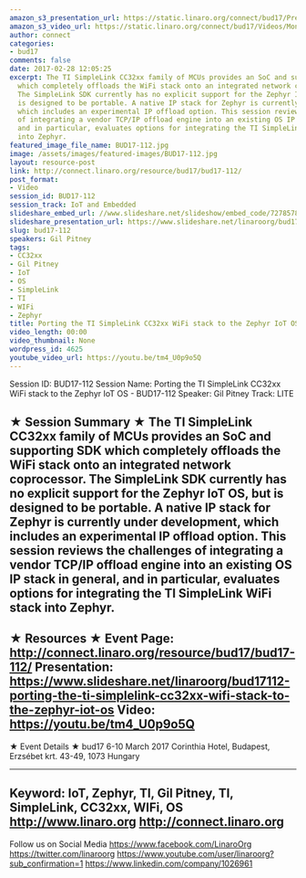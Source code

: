 ```yaml
---
amazon_s3_presentation_url: https://static.linaro.org/connect/bud17/Presentations/BUD17-112%20-%20Enabling%20TCP-IP%20Offload%20in%20Zephyr%20%20with%20TI%20SimpleLink.pdf
amazon_s3_video_url: https://static.linaro.org/connect/bud17/Videos/Monday/BUD17-112%20Enabling%20TCP%20%20IP%20Offload%20in%20Zephyr%20with%20TI%20SimpleLink%20WiFi.mp4
author: connect
categories:
- bud17
comments: false
date: 2017-02-28 12:05:25
excerpt: The TI SimpleLink CC32xx family of MCUs provides an SoC and supporting SDK
  which completely offloads the WiFi stack onto an integrated network coprocessor.
  The SimpleLink SDK currently has no explicit support for the Zephyr IoT OS, but
  is designed to be portable. A native IP stack for Zephyr is currently under development,
  which includes an experimental IP offload option. This session reviews the challenges
  of integrating a vendor TCP/IP offload engine into an existing OS IP stack in general,
  and in particular, evaluates options for integrating the TI SimpleLink WiFi stack
  into Zephyr.
featured_image_file_name: BUD17-112.jpg
image: /assets/images/featured-images/BUD17-112.jpg
layout: resource-post
link: http://connect.linaro.org/resource/bud17/bud17-112/
post_format:
- Video
session_id: BUD17-112
session_track: IoT and Embedded
slideshare_embed_url: //www.slideshare.net/slideshow/embed_code/72785787
slideshare_presentation_url: https://www.slideshare.net/linaroorg/bud17112-porting-the-ti-simplelink-cc32xx-wifi-stack-to-the-zephyr-iot-os
slug: bud17-112
speakers: Gil Pitney
tags:
- CC32xx
- Gil Pitney
- IoT
- OS
- SimpleLink
- TI
- WIFi
- Zephyr
title: Porting the TI SimpleLink CC32xx WiFi stack to the Zephyr IoT OS - BUD17-112
video_length: 00:00
video_thumbnail: None
wordpress_id: 4625
youtube_video_url: https://youtu.be/tm4_U0p9o5Q
---
```


Session ID: BUD17-112
Session Name: Porting the TI SimpleLink CC32xx WiFi stack to the Zephyr IoT OS - BUD17-112
Speaker: Gil Pitney
Track: LITE


★ Session Summary ★
The TI SimpleLink CC32xx family of MCUs provides an SoC and supporting SDK which completely offloads the WiFi stack onto an integrated network coprocessor. The SimpleLink SDK currently has no explicit support for the Zephyr IoT OS, but is designed to be portable. A native IP stack for Zephyr is currently under development, which includes an experimental IP offload option. This session reviews the challenges of integrating a vendor TCP/IP offload engine into an existing OS IP stack in general, and in particular, evaluates options for integrating the TI SimpleLink WiFi stack into Zephyr.
---------------------------------------------------
★ Resources ★
Event Page: http://connect.linaro.org/resource/bud17/bud17-112/
Presentation: https://www.slideshare.net/linaroorg/bud17112-porting-the-ti-simplelink-cc32xx-wifi-stack-to-the-zephyr-iot-os
Video: https://youtu.be/tm4_U0p9o5Q
---------------------------------------------------

★ Event Details ★
bud17
6-10 March 2017
Corinthia Hotel, Budapest,
Erzsébet krt. 43-49,
1073 Hungary

---------------------------------------------------
Keyword: IoT, Zephyr, TI, Gil Pitney, TI, SimpleLink, CC32xx, WIFi, OS
http://www.linaro.org
http://connect.linaro.org
---------------------------------------------------
Follow us on Social Media
https://www.facebook.com/LinaroOrg
https://twitter.com/linaroorg
https://www.youtube.com/user/linaroorg?sub_confirmation=1
https://www.linkedin.com/company/1026961